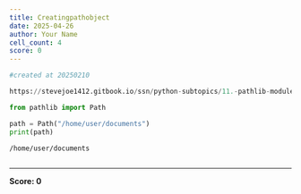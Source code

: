 ```yaml
---
title: Creatingpathobject
date: 2025-04-26
author: Your Name
cell_count: 4
score: 0
---
```


```python
#created at 20250210
```


```python
https://stevejoe1412.gitbook.io/ssn/python-subtopics/11.-pathlib-module
```


```python
from pathlib import Path

path = Path("/home/user/documents")
print(path)
```

    /home/user/documents



```python

```


---
**Score: 0**